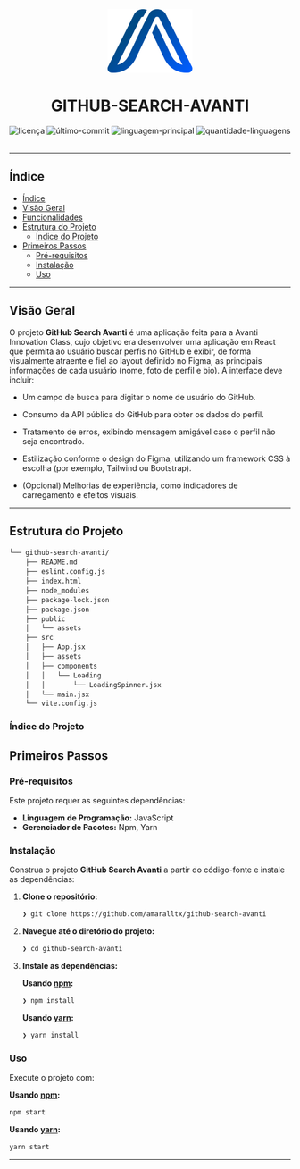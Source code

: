 <div id="top">

<!-- HEADER STYLE: CLASSIC -->
<div align="center">

<img src="src/assets//svg/avanti-logo.svg" width="30%" style="position: relative; top: 0; right: 0;" alt="Logo do Projeto"/>

# GITHUB-SEARCH-AVANTI

<em></em>

<!-- BADGES -->
<img src="https://img.shields.io/github/license/amaralltx/github-search-avanti?style=default&logo=opensourceinitiative&logoColor=white&color=0080ff" alt="licença">
<img src="https://img.shields.io/github/last-commit/amaralltx/github-search-avanti?style=default&logo=git&logoColor=white&color=0080ff" alt="último-commit">
<img src="https://img.shields.io/github/languages/top/amaralltx/github-search-avanti?style=default&color=0080ff" alt="linguagem-principal">
<img src="https://img.shields.io/github/languages/count/amaralltx/github-search-avanti?style=default&color=0080ff" alt="quantidade-linguagens">

</div>
<br>

---

## Índice

- [Índice](#índice)
- [Visão Geral](#visão-geral)
- [Funcionalidades](#funcionalidades)
- [Estrutura do Projeto](#estrutura-do-projeto)
    - [Índice do Projeto](#índice-do-projeto)
- [Primeiros Passos](#primeiros-passos)
    - [Pré-requisitos](#pré-requisitos)
    - [Instalação](#instalação)
    - [Uso](#uso)

---

## Visão Geral

O projeto **GitHub Search Avanti** é uma aplicação feita para a Avanti Innovation Class, cujo objetivo era desenvolver uma aplicação em React que permita ao usuário buscar perfis no GitHub e exibir, de forma visualmente atraente e fiel ao layout definido no Figma, as principais informações de cada usuário (nome, foto de perfil e bio). A interface deve incluir:

   - Um campo de busca para digitar o nome de usuário do GitHub.

   - Consumo da API pública do GitHub para obter os dados do perfil.

   - Tratamento de erros, exibindo mensagem amigável caso o perfil não seja encontrado.

   - Estilização conforme o design do Figma, utilizando um framework CSS à escolha (por exemplo, Tailwind ou Bootstrap).

   - (Opcional) Melhorias de experiência, como indicadores de carregamento e efeitos visuais.

---

## Estrutura do Projeto

```sh
└── github-search-avanti/
    ├── README.md
    ├── eslint.config.js
    ├── index.html
    ├── node_modules
    ├── package-lock.json
    ├── package.json
    ├── public
    │   └── assets
    ├── src
    │   ├── App.jsx
    │   ├── assets
    │   ├── components
    │   │   └── Loading
    │   │       └── LoadingSpinner.jsx
    │   └── main.jsx
    └── vite.config.js
```

### Índice do Projeto
                                    
## Primeiros Passos

### Pré-requisitos

Este projeto requer as seguintes dependências:

- **Linguagem de Programação:** JavaScript
- **Gerenciador de Pacotes:** Npm, Yarn

### Instalação

Construa o projeto **GitHub Search Avanti** a partir do código-fonte e instale as dependências:

1. **Clone o repositório:**

    ```sh
    ❯ git clone https://github.com/amaralltx/github-search-avanti
    ```

2. **Navegue até o diretório do projeto:**

    ```sh
    ❯ cd github-search-avanti
    ```

3. **Instale as dependências:**

    **Usando [npm](https://www.npmjs.com/):**

    ```sh
    ❯ npm install
    ```

    **Usando [yarn](https://yarnpkg.com/):**

    ```sh
    ❯ yarn install
    ```

### Uso

Execute o projeto com:

**Usando [npm](https://www.npmjs.com/):**
```sh
npm start
```
**Usando [yarn](https://yarnpkg.com/):**
```sh
yarn start
```

[voltar-ao-topo]: https://img.shields.io/badge/-VOLTAR_AO_TOPO-151515?style=flat-square

---
